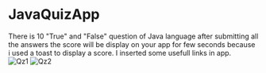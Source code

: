 # JavaQuizApp
There is 10 "True" and "False" question of Java language after submitting all the answers the score will be display on your app for few seconds because i used a toast to display a score. 
I inserted some usefull links in app.  
![Qz1](https://user-images.githubusercontent.com/123080070/215005469-0e8d2b7d-f7dd-4f08-933c-534a6f471e85.jpg)
![Qz2](https://user-images.githubusercontent.com/123080070/215005477-40b233d7-18ff-44e5-9edf-24fc126293d4.jpg)
